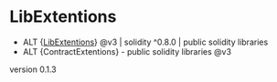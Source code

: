 # LibExtentions
- ALT {[LibExtentions](https://github.com/blue-lotus-lab/LibExtentions/tree/main/contracts%40v3/library)} @v3 | solidity ^0.8.0 | public solidity libraries
- ALT {ContractExtentions} - public solidity libraries @v3

version 0.1.3
